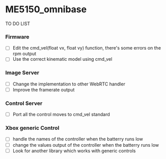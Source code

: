 # ME5150_omnibase

TO DO LIST

### Firmware
- [ ] Edit the cmd_vel(float vx, float vy) function, there's some errors on the rpm output
- [ ] Use the correct kinematic model using cmd_vel
### Image Server
- [ ] Change the implementation to other WebRTC handler
- [ ] Improve the framerate output
### Control Server
- [ ] Port all the control moves to cmd_vel standard

### Xbox generic Control
- [ ] handle the names of the controller when the batterry runs low
- [ ] change the values output of the controller when the batterry runs low
- [ ] Look for another library which works with generic controls
